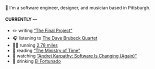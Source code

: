 👋 I'm a software engineer, designer, and musician based in Pittsburgh.

#### CURRENTLY —

* ✏️ writing [“The Final Project”](https://www.amoscato.com/journal/final-project/)
* 🎧 listening to [The Dave Brubeck Quartet](https://www.last.fm/music/The+Dave+Brubeck+Quartet/_/Take+Five)
* 🏃‍♂️ running [2.78 miles](https://www.strava.com/activities/15218697576)
* 📘 reading [“The Ministry of Time”](https://www.goodreads.com/book/show/199798179-the-ministry-of-time)
* 🍿 watching [“Andrej Karpathy: Software Is Changing (Again)”](https://youtu.be/LCEmiRjPEtQ)
* 🍺 drinking [El Fortunado](https://untappd.com/user/namoscato/checkin/1478473470)
